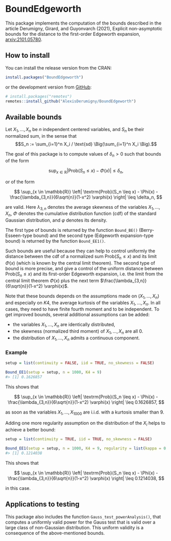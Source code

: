 
<!-- README.md is generated from README.Rmd. Please edit that file -->

# BoundEdgeworth

<!-- badges: start -->
<!-- badges: end -->

This package implements the computation of the bounds described in the
article Derumigny, Girard, and Guyonvarch (2021), Explicit
non-asymptotic bounds for the distance to the first-order Edgeworth
expansion, [arxiv:2101.05780](https://arxiv.org/abs/2101.05780).

## How to install

You can install the release version from the CRAN:

``` r
install.packages("BoundEdgeworth")
```

or the development version from
[GitHub](https://github.com/AlexisDerumigny/BoundEdgeworth):

``` r
# install.packages("remotes")
remotes::install_github("AlexisDerumigny/BoundEdgeworth")
```

## Available bounds

Let $X_1, \dots, X_n$ be $n$ independent centered variables, and $S_n$
be their normalized sum, in the sense that
$$S_n := \sum_{i=1}^n X_i / \text{sd} \Big(\sum_{i=1}^n X_i \Big).$$

The goal of this package is to compute values of $\delta_n > 0$ such
that bounds of the form

$$
\sup_{x \in \mathbb{R}}
\left| \textrm{Prob}(S_n \leq x) - \Phi(x) \right|
\leq \delta_n,
$$

or of the form

$$
\sup_{x \in \mathbb{R}}
\left| \textrm{Prob}(S_n \leq x) - \Phi(x) - \frac{\lambda_{3,n}}{6\sqrt{n}}(1-x^2) \varphi(x) \right|
\leq \delta_n,
$$

are valid. Here $\lambda_{3,n}$ denotes the average skewness of the
variables $X_1, \dots, X_n$, $\Phi$ denotes the cumulative distribution
function (cdf) of the standard Gaussian distribution, and $\varphi$
denotes its density.

The first type of bounds is returned by the function `Bound_BE()`
(Berry-Esseen-type bound) and the second type (Edgeworth expansion-type
bound) is returned by the function `Bound_EE1()`.

Such bounds are useful because they can help to control uniformly the
distance between the cdf of a normalized sum $\textrm{Prob}(S_n \leq x)$
and its limit $\Phi(x)$ (which is known by the central limit theorem).
The second type of bound is more precise, and give a control of the
uniform distance between $\textrm{Prob}(S_n \leq x)$ and its first-order
Edgeworth expansion, i.e. the limit from the central limit theorem
$\Phi(x)$ plus the next term
$\frac{\lambda_{3,n}}{6\sqrt{n}}(1-x^2) \varphi(x)$.

Note that these bounds depends on the assumptions made on
$(X_1, \dots, X_n)$ and especially on $K4$, the average kurtosis of the
variables $X_1, \dots, X_n$. In all cases, they need to have finite
fourth moment and to be independent. To get improved bounds, several
additional assumptions can be added:

- the variables $X_1, \dots, X_n$ are identically distributed,
- the skewness (normalized third moment) of $X_1, \dots, X_n$ are all
  $0$.
- the distribution of $X_1, \dots, X_n$ admits a continuous component.

### Example

``` r
setup = list(continuity = FALSE, iid = TRUE, no_skewness = FALSE)

Bound_EE1(setup = setup, n = 1000, K4 = 9)
#> [1] 0.1626857
```

This shows that

$$
\sup_{x \in \mathbb{R}}
\left| \textrm{Prob}(S_n \leq x) - \Phi(x) - \frac{\lambda_{3,n}}{6\sqrt{n}}(1-x^2) \varphi(x) \right|
\leq 0.1626857,
$$

as soon as the variables $X_1, \dots, X_{1000}$ are i.i.d. with a
kurtosis smaller than $9$.

Adding one more regularity assumption on the distribution of the $X_i$
helps to achieve a better bound:

``` r
setup = list(continuity = TRUE, iid = TRUE, no_skewness = FALSE)

Bound_EE1(setup = setup, n = 1000, K4 = 9, regularity = list(kappa = 0.99))
#> [1] 0.1214038
```

This shows that

$$
\sup_{x \in \mathbb{R}}
\left| \textrm{Prob}(S_n \leq x) - \Phi(x) - \frac{\lambda_{3,n}}{6\sqrt{n}}(1-x^2) \varphi(x) \right|
\leq 0.1214038,
$$

in this case.

## Applications to testing

This package also includes the function `Gauss_test_powerAnalysis()`,
that computes a uniformly valid power for the Gauss test that is valid
over a large class of non-Gaussian distribution. This uniform validity
is a consequence of the above-mentioned bounds.
